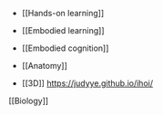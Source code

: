   - [[Hands-on learning]]
  - [[Embodied learning]]
  - [[Embodied cognition]]
  - [[Anatomy]]

  - [[3D]] https://judyye.github.io/ihoi/

[[Biology]]